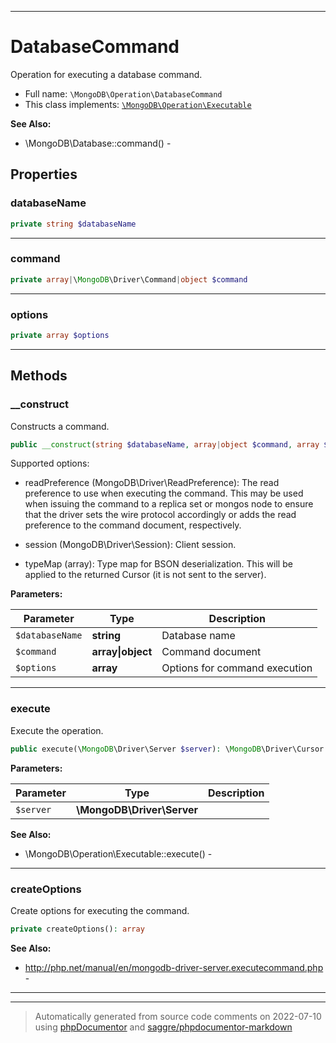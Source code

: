 ***

# DatabaseCommand

Operation for executing a database command.



* Full name: `\MongoDB\Operation\DatabaseCommand`
* This class implements:
[`\MongoDB\Operation\Executable`](./Executable.md)

**See Also:**

* \MongoDB\Database::command() - 



## Properties


### databaseName



```php
private string $databaseName
```






***

### command



```php
private array|\MongoDB\Driver\Command|object $command
```






***

### options



```php
private array $options
```






***

## Methods


### __construct

Constructs a command.

```php
public __construct(string $databaseName, array|object $command, array $options = []): mixed
```

Supported options:

* readPreference (MongoDB\Driver\ReadPreference): The read preference to
  use when executing the command. This may be used when issuing the
  command to a replica set or mongos node to ensure that the driver sets
  the wire protocol accordingly or adds the read preference to the
  command document, respectively.

* session (MongoDB\Driver\Session): Client session.

* typeMap (array): Type map for BSON deserialization. This will be
  applied to the returned Cursor (it is not sent to the server).






**Parameters:**

| Parameter | Type | Description |
|-----------|------|-------------|
| `$databaseName` | **string** | Database name |
| `$command` | **array&#124;object** | Command document |
| `$options` | **array** | Options for command execution |




***

### execute

Execute the operation.

```php
public execute(\MongoDB\Driver\Server $server): \MongoDB\Driver\Cursor
```








**Parameters:**

| Parameter | Type | Description |
|-----------|------|-------------|
| `$server` | **\MongoDB\Driver\Server** |  |



**See Also:**

* \MongoDB\Operation\Executable::execute() - 

***

### createOptions

Create options for executing the command.

```php
private createOptions(): array
```










**See Also:**

* http://php.net/manual/en/mongodb-driver-server.executecommand.php - 

***


***
> Automatically generated from source code comments on 2022-07-10 using [phpDocumentor](http://www.phpdoc.org/) and [saggre/phpdocumentor-markdown](https://github.com/Saggre/phpDocumentor-markdown)
